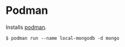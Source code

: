 # Podman

Installs [podman](https://podman.io/).

```
$ podman run --name local-mongodb -d mongo
```


